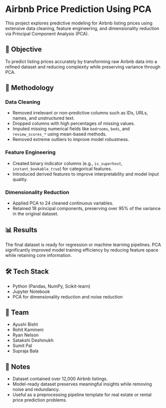 # Airbnb Price Prediction Using PCA

This project explores predictive modeling for Airbnb listing prices using extensive data cleaning, feature engineering, and dimensionality reduction via Principal Component Analysis (PCA).

## 🧠 Objective
To predict listing prices accurately by transforming raw Airbnb data into a refined dataset and reducing complexity while preserving variance through PCA.

## 🧪 Methodology

### Data Cleaning
- Removed irrelevant or non-predictive columns such as IDs, URLs, names, and unstructured text.
- Dropped columns with high percentages of missing values.
- Imputed missing numerical fields like `bedrooms`, `beds`, and `review_scores_*` using mean-based methods.
- Removed extreme outliers to improve model robustness.

### Feature Engineering
- Created binary indicator columns (e.g., `is_superhost`, `instant_bookable_true`) for categorical features.
- Introduced derived features to improve interpretability and model input quality.

### Dimensionality Reduction
- Applied PCA to 24 cleaned continuous variables.
- Retained 18 principal components, preserving over 95% of the variance in the original dataset.

## 📊 Results
The final dataset is ready for regression or machine learning pipelines. PCA significantly improved model training efficiency by reducing feature space while retaining core information.

## 🛠️ Tech Stack
- Python (Pandas, NumPy, Scikit-learn)
- Jupyter Notebook
- PCA for dimensionality reduction and noise reduction

## 👥 Team
- Ayushi Bisht  
- Rohit Kamineni  
- Ryan Nelson  
- Satakshi Deshmukh  
- Sumit Pal  
- Supraja Bala

## 📌 Notes
- Dataset contained over 12,000 Airbnb listings.
- Model-ready dataset preserves meaningful insights while removing noise and redundancy.
- Useful as a preprocessing pipeline template for real estate or rental price prediction problems.

